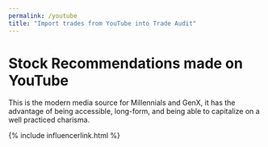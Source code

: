 ```yaml
---
permalink: /youtube
title: "Import trades from YouTube into Trade Audit"
---
```

<h1 class="display-5 fw-bold mb-4 mt-5 text-center">Stock Recommendations made on YouTube</h1>

<div class="mt-5 mb-5">
    <p>
        This is the modern media source for Millennials and GenX, it has the advantage of being accessible, long-form, and
        being able to capitalize on a well practiced charisma.
    </p>
</div>

{% include influencerlink.html %}
